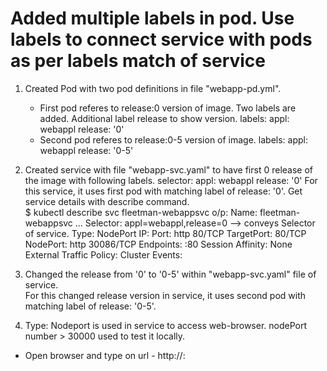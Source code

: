 # Added multiple labels in pod. Use labels to connect service with pods as per labels match of service

1) Created Pod with two pod definitions in file "webapp-pd.yml".
   - First pod referes to release:0 version of image. Two labels are added. Additional label release to show version.
     labels:
        appl: webappl
        release: '0'   
   - Second pod referes to release:0-5 version of image.
     labels:
        appl: webappl
        release: '0-5'    
2) Created service with file "webapp-svc.yaml" to have first 0 release of the image with following labels.
    selector:
      appl: webappl
      release: '0'
   For this service, it uses first pod with matching label of release: '0'.
   Get service details with describe command.  
   $ kubectl describe svc fleetman-webappsvc
   o/p:
    Name:                     fleetman-webappsvc
    ...
    Selector:                 appl=webappl,release=0      --> conveys Selector of service.
    Type:                     NodePort
    IP:                       <number1> 
    Port:                     http  80/TCP
    TargetPort:               80/TCP
    NodePort:                 http  30086/TCP
    Endpoints:                <number2>:80
    Session Affinity:         None
    External Traffic Policy:  Cluster
    Events:                   <none>

3) Changed the release from '0' to '0-5' within "webapp-svc.yaml" file of service.  
   For this changed release version in service, it uses second pod with matching label of release: '0-5'.

4) Type: Nodeport is used in service to access web-browser. nodePort number > 30000 used to test it locally.
- Open browser and type on url - http://<Minikubeip>:<nodeportnumber>
   
